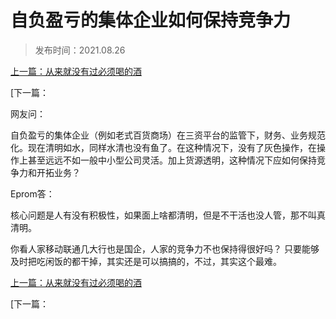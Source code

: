 # 自负盈亏的集体企业如何保持竞争力
>
>发布时间：2021.08.26

[上一篇：从来就没有过必须喝的酒](/work/article74)

[下一篇：

网友问：

自负盈亏的集体企业（例如老式百货商场）在三资平台的监管下，财务、业务规范化。现在清明如水，同样水清也没有鱼了。在这种情况下，没有了灰色操作，在操作上甚至远远不如一般中小型公司灵活。加上货源透明，这种情况下应如何保持竞争力和开拓业务？

Eprom答：

核心问题是人有没有积极性，如果面上啥都清明，但是不干活也没人管，那不叫真清明。

你看人家移动联通几大行也是国企，人家的竞争力不也保持得很好吗？ 只要能够及时把吃闲饭的都干掉，其实还是可以搞搞的，不过，其实这个最难。

[上一篇：从来就没有过必须喝的酒](/work/article74)

[下一篇：













​     











